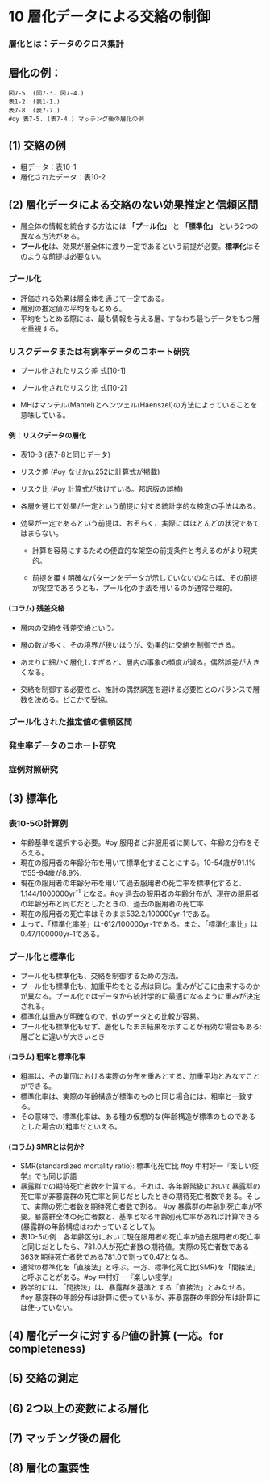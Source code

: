 # 10 層化データによる交絡の制御

### 層化とは：データのクロス集計

## 層化の例：
	図7-5. (図7-3. 図7-4.)
	表1-2. (表1-1.)
	表7-8. (表7-7.)
	#oy 表7-5. (表7-4.) マッチング後の層化の例

## (1) 交絡の例
* 粗データ：表10-1
* 層化されたデータ：表10-2

## (2) 層化データによる交絡のない効果推定と信頼区間

* 層全体の情報を統合する方法には **「プール化」** と **「標準化」** という2つの異なる方法がある。
* **プール化**は、効果が層全体に渡り一定であるという前提が必要。**標準化**はそのような前提は必要ない。

### プール化
* 評価される効果は層全体を通じて一定である。
* 層別の推定値の平均をもとめる。
* 平均をもとめる際には、最も情報を与える層、すなわち最もデータをもつ層を重視する。

### リスクデータまたは有病率データのコホート研究

* プール化されたリスク差 式[10-1]

* プール化されたリスク比 式[10-2]

* MHはマンテル(Mantel)とヘンツェル(Haenszel)の方法によっていることを意味している。

#### 例：リスクデータの層化

* 表10-3 (表7-8と同じデータ)

* リスク差 (#oy なぜかp.252に計算式が掲載)

* リスク比 (#oy 計算式が抜けている。邦訳版の誤植)

* 各層を通じて効果が一定という前提に対する統計学的な検定の手法はある。

* 効果が一定であるという前提は、おそらく、実際にはほとんどの状況であてはまらない。

	* 計算を容易にするための便宜的な架空の前提条件と考えるのがより現実的。

	* 前提を覆す明確なパターンをデータが示していないのならば、その前提が架空であろうとも、プール化の手法を用いるのが通常合理的。
	

#### (コラム) 残差交絡

* 層内の交絡を残差交絡という。

* 層の数が多く、その境界が狭いほうが、効果的に交絡を制御できる。

* あまりに細かく層化しすぎると、層内の事象の頻度が減る。偶然誤差が大きくなる。

* 交絡を制御する必要性と、推計の偶然誤差を避ける必要性とのバランスで層数を決める。どこかで妥協。

### プール化された推定値の信頼区間

### 発生率データのコホート研究

### 症例対照研究

## (3) 標準化

### 表10-5の計算例
* 年齢基準を選択する必要。#oy 服用者と非服用者に関して、年齢の分布をそろえる。
* 現在の服用者の年齢分布を用いて標準化することにする。10-54歳が91.1%で55-94歳が8.9%.
* 現在の服用者の年齢分布を用いて過去服用者の死亡率を標準化すると、
1.144/1000000yr<sup>-1</sup>
となる。#oy 過去の服用者の年齢分布が、現在の服用者の年齢分布と同じだとしたときの、過去の服用者の死亡率
* 現在の服用者の死亡率はそのまま532.2/100000yr<su0>-1</sup>である。
* よって、「標準化率差」は-612/100000yr<su0>-1</sup>である。また、「標準化率比」は0.47/100000yr<su0>-1</sup>である。

### プール化と標準化
* プール化も標準化も、交絡を制御するための方法。
* プール化も標準化も、加重平均をとる点は同じ。重みがどこに由来するのかが異なる。プール化ではデータから統計学的に最適になるように重みが決定される。
* 標準化は重みが明確なので、他のデータとの比較が容易。
* プール化も標準化もせず、層化したまま結果を示すことが有効な場合もある:層ごとに違いが大きいとき

#### (コラム) 粗率と標準化率
* 粗率は、その集団における実際の分布を重みとする、加重平均とみなすことができる。
* 標準化率は、実際の年齢構造が標準のものと同じ場合には、粗率と一致する。
* その意味で、標準化率は、ある種の仮想的な(年齢構造が標準のものであるとした場合の)粗率だといえる。

#### (コラム) SMRとは何か?
* SMR(standardized mortality ratio): 標準化死亡比 #oy 中村好一『楽しい疫学』でも同じ訳語
* 暴露群での期待死亡者数を計算する。それは、各年齢階級において暴露群の死亡率が非暴露群の死亡率と同じだとしたときの期待死亡者数である。そして、実際の死亡者数を期待死亡者数で割る。
#oy 暴露群の年齢別死亡率が不要。暴露群全体の死亡者数と、基準となる年齢別死亡率があれば計算できる(暴露群の年齢構成はわかっているとして)。
* 表10-5の例：各年齢区分において現在服用者の死亡率が過去服用者の死亡率と同じだとしたら、781.0人が死亡者数の期待値。実際の死亡者数である363を期待死亡者数である781.0で割って0.47となる。
* 通常の標準化を「直接法」と呼ぶ。一方、標準化死亡比(SMR)を「間接法」と呼ぶことがある。#oy 中村好一『楽しい疫学』
* 数学的には、「間接法」は、暴露群を基準とする「直接法」とみなせる。 #oy 暴露群の年齢分布は計算に使っているが、非暴露群の年齢分布は計算には使っていない。

## (4) 層化データに対する*P*値の計算 (一応。for completeness)

## (5) 交絡の測定

## (6) 2つ以上の変数による層化

## (7) マッチング後の層化

## (8) 層化の重要性

